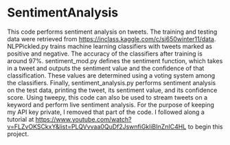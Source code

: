 # SentimentAnalysis
This code performs sentiment analysis on tweets. The training and testing data were retrieved from https://inclass.kaggle.com/c/si650winter11/data. NLPPickled.py trains machine learning classifiers with tweets marked as positive and negative. The accuracy of the classifiers after training is around 97%. sentiment_mod.py defines the sentiment function, which takes in a tweet and outputs the sentiment value and the confidence of that classification. These values are determined using a voting system among the classifiers. Finally, sentiment_analysis.py performs sentiment analysis on the test data, printing the tweet, its sentiment value, and its confidence score. Using tweepy, this code can also be used to stream tweets on a keyword and perform live sentiment analysis. For the purpose of keeping my API key private, I removed that part of the code. I followed along a tutorial at https://www.youtube.com/watch?v=FLZvOKSCkxY&list=PLQVvvaa0QuDf2JswnfiGkliBInZnIC4HL to begin this project.
